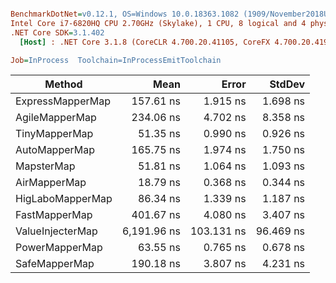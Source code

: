 ``` ini

BenchmarkDotNet=v0.12.1, OS=Windows 10.0.18363.1082 (1909/November2018Update/19H2)
Intel Core i7-6820HQ CPU 2.70GHz (Skylake), 1 CPU, 8 logical and 4 physical cores
.NET Core SDK=3.1.402
  [Host] : .NET Core 3.1.8 (CoreCLR 4.700.20.41105, CoreFX 4.700.20.41903), X64 RyuJIT

Job=InProcess  Toolchain=InProcessEmitToolchain  

```
|           Method |        Mean |      Error |    StdDev |
|----------------- |------------:|-----------:|----------:|
| ExpressMapperMap |   157.61 ns |   1.915 ns |  1.698 ns |
|   AgileMapperMap |   234.06 ns |   4.702 ns |  8.358 ns |
|    TinyMapperMap |    51.35 ns |   0.990 ns |  0.926 ns |
|    AutoMapperMap |   165.75 ns |   1.974 ns |  1.750 ns |
|       MapsterMap |    51.81 ns |   1.064 ns |  1.093 ns |
|     AirMapperMap |    18.79 ns |   0.368 ns |  0.344 ns |
| HigLaboMapperMap |    86.34 ns |   1.339 ns |  1.187 ns |
|    FastMapperMap |   401.67 ns |   4.080 ns |  3.407 ns |
| ValueInjecterMap | 6,191.96 ns | 103.131 ns | 96.469 ns |
|   PowerMapperMap |    63.55 ns |   0.765 ns |  0.678 ns |
|    SafeMapperMap |   190.18 ns |   3.807 ns |  4.231 ns |
